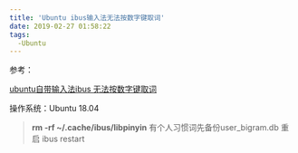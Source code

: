 ```yaml
---
title: 'Ubuntu ibus输入法无法按数字键取词'
date: 2019-02-27 01:58:22
tags:
  -Ubuntu
---
```




参考：

[ubuntu自带输入法ibus 无法按数字键取词](https://blog.csdn.net/chen_minghui/article/details/80690821)



操作系统：Ubuntu 18.04



>**rm -rf ~/.cache/ibus/libpinyin** 
>有个人习惯词先备份user_bigram.db 
>重启 ibus restart

